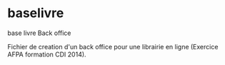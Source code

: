 baselivre
=========

base livre Back office

Fichier de creation d'un back office pour une librairie en ligne (Exercice AFPA formation CDI 2014).
